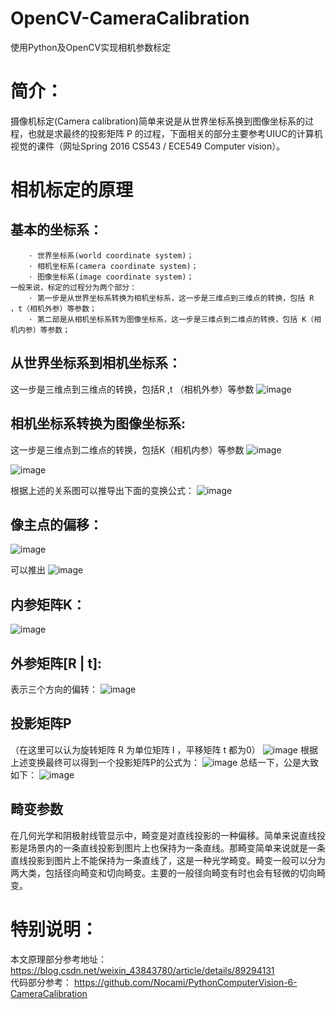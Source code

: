 # OpenCV-CameraCalibration
使用Python及OpenCV实现相机参数标定
# 简介：
摄像机标定(Camera calibration)简单来说是从世界坐标系换到图像坐标系的过程，也就是求最终的投影矩阵 P 的过程，下面相关的部分主要参考UIUC的计算机视觉的课件（网址Spring 2016 CS543 / ECE549 Computer vision）。 
# 相机标定的原理
## 基本的坐标系：
        · 世界坐标系(world coordinate system)；
        · 相机坐标系(camera coordinate system)；
        · 图像坐标系(image coordinate system)；
    一般来说，标定的过程分为两个部分：
        · 第一步是从世界坐标系转换为相机坐标系，这一步是三维点到三维点的转换，包括 R ，t（相机外参）等参数；
        · 第二部是从相机坐标系转为图像坐标系，这一步是三维点到二维点的转换，包括 K（相机内参）等参数；

## 从世界坐标系到相机坐标系：
这一步是三维点到三维点的转换，包括R ,t （相机外参）等参数
![image](https://github.com/Einstein-666/Camera_Calibration/blob/main/images/101.png)

## 相机坐标系转换为图像坐标系:
这一步是三维点到二维点的转换，包括K（相机内参）等参数
![image](https://github.com/Einstein-666/Camera_Calibration/blob/main/images/102.png)

![image](https://github.com/Einstein-666/Camera_Calibration/blob/main/images/103.png)

根据上述的关系图可以推导出下面的变换公式：
![image](https://github.com/Einstein-666/Camera_Calibration/blob/main/images/104.png)
## 像主点的偏移：
![image](https://github.com/Einstein-666/Camera_Calibration/blob/main/images/105.png)

可以推出
![image](https://github.com/Einstein-666/Camera_Calibration/blob/main/images/106.png)
## 内参矩阵K：
![image](https://github.com/Einstein-666/Camera_Calibration/blob/main/images/107.png)
## 外参矩阵[R | t]:
表示三个方向的偏转：
![image](https://github.com/Einstein-666/Camera_Calibration/blob/main/images/108.png)
## 投影矩阵P
（在这里可以认为旋转矩阵 R 为单位矩阵 I ，平移矩阵 t 都为0）
![image](https://github.com/Einstein-666/Camera_Calibration/blob/main/images/109.png)
根据上述变换最终可以得到一个投影矩阵P的公式为：
![image](https://github.com/Einstein-666/Camera_Calibration/blob/main/images/110.png)
总结一下，公是大致如下：
![image](https://github.com/Einstein-666/Camera_Calibration/blob/main/images/111.png)
## 畸变参数
在几何光学和阴极射线管显示中，畸变是对直线投影的一种偏移。简单来说直线投影是场景内的一条直线投影到图片上也保持为一条直线。那畸变简单来说就是一条直线投影到图片上不能保持为一条直线了，这是一种光学畸变。畸变一般可以分为两大类，包括径向畸变和切向畸变。主要的一般径向畸变有时也会有轻微的切向畸变。
# 特别说明：  
本文原理部分参考地址：https://blog.csdn.net/weixin_43843780/article/details/89294131  
代码部分参考： https://github.com/Nocami/PythonComputerVision-6-CameraCalibration 
